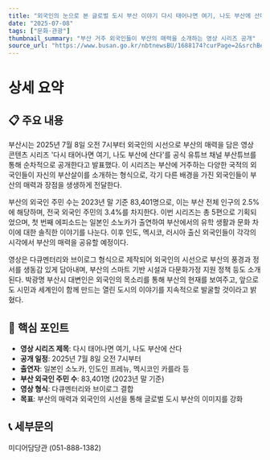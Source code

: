 ```yaml
---
title: "외국인의 눈으로 본 글로벌 도시 부산 이야기 다시 태어나면 여기, 나도 부산에 산다 공개"
date: "2025-07-08"
tags: ["문화·관광"]
thumbnail_summary: "부산 거주 외국인들이 부산의 매력을 소개하는 영상 시리즈 공개"
source_url: "https://www.busan.go.kr/nbtnewsBU/1688174?curPage=2&srchBeginDt=&srchEndDt=&srchKey=&srchText="
---
```


# 상세 요약

## 📋 주요 내용
부산시는 2025년 7월 8일 오전 7시부터 외국인의 시선으로 부산의 매력을 담은 영상 콘텐츠 시리즈 '다시 태어나면 여기, 나도 부산에 산다'를 공식 유튜브 채널 부산튜브를 통해 순차적으로 공개한다고 발표했다. 이 시리즈는 부산에 거주하는 다양한 국적의 외국인들이 자신의 부산살이를 소개하는 형식으로, 각기 다른 배경을 가진 외국인들이 부산의 매력과 장점을 생생하게 전달한다.

부산의 외국인 주민 수는 2023년 말 기준 83,401명으로, 이는 부산 전체 인구의 2.5%에 해당하며, 전국 외국인 주민의 3.4%를 차지한다. 이번 시리즈는 총 5편으로 기획되었으며, 첫 번째 에피소드는 일본인 소노카가 출연하여 부산에서의 유학 생활과 문화 차이에 대한 솔직한 이야기를 나눈다. 이후 인도, 멕시코, 러시아 출신 외국인들이 각각의 시각에서 부산의 매력을 공유할 예정이다.

영상은 다큐멘터리와 브이로그 형식으로 제작되어 외국인의 시선으로 부산의 풍경과 정서를 생동감 있게 담아내며, 부산의 스마트 기반 시설과 다문화가정 지원 정책 등도 소개된다. 박광명 부산시 대변인은 외국인의 목소리를 통해 부산의 현재를 보여주고, 앞으로도 시민과 세계인이 함께 만드는 열린 도시의 이야기를 지속적으로 발굴할 것이라고 밝혔다.

## 🎯 핵심 포인트
- **영상 시리즈 제목**: 다시 태어나면 여기, 나도 부산에 산다
- **공개 일정**: 2025년 7월 8일 오전 7시부터
- **출연자**: 일본인 소노카, 인도인 프레뉴, 멕시코인 카를라 등
- **부산 외국인 주민 수**: 83,401명 (2023년 말 기준)
- **영상 형식**: 다큐멘터리와 브이로그 결합
- **목표**: 부산의 매력과 외국인의 시선을 통해 글로벌 도시 부산의 이미지를 강화

## 📞 세부문의
미디어담당관 (051-888-1382)